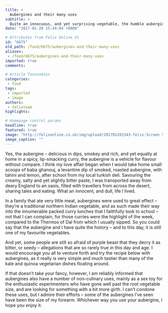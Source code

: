 ```yaml
---
title: >
  Aubergines and their many uses
subtitle: >
  Quite an innocuous, and yet surprising vegetable, the humble aubergine (or eggplant) is a versatile food for all manners of culinary pursuits, and others.
date: "2017-01-20 15:44:04 +0000"

# Attributes from Felix Online V1
id: "6675"
old_path: /food/6675/aubergines-and-their-many-uses
aliases:
 - /food/6675/aubergines-and-their-many-uses
imported: true
comments:

# Article Taxonomies
categories:
 - food
tags:
 - imported
 - image
authors:
 - felixteam
highlights:

# Homepage control params
headline: true
featured: true
image: "http://felixonline.co.uk/img/upload/201701201543-felix-Screen Shot 2017-01-20 at 15.42.24.png"
image_caption: ""
---
```


Yes, the aubergine – delicious in dips, smokey and rich, and yet equally at home in a spicy, lip-smacking curry, the aubergine is a vehicle for flavour without compare. I think my love affair began when I would take home small scoops of baba ghanouj, a levantine dip of smoked, roasted aubergine, with tahini and lemon, after school from my local turkish deli. Savouring the creamy, salty and yet slightly bitter paste, I was transported away from deary England to an oasis, filled with travellers from across the desert, sharing tales and eating. What an innocent, and dull, life I lived.

In a family that ate very little meat, aubergines were used to great effect – they’re a traditional northern Indian vegetable, and as such made their way into the innumerable packed curry lunches that I faithfully took to school – not that I can complain, for those curries were the highlight of the week, compared to the Thermos of Dal from which I usually sipped. So you could say that the aubergine and I have quite the history – and to this day, it is still one of my favourite vegetables.

And yet, some people are still so afraid of purple beast that they decry it as bitter, or seedy – allegations that are so rarely true in this day and age. I would encourage you all to venture forth and try the recipe below with aubergines, as it really is very simple and much tastier than many of the kale and quinoa vegetarian dishes floating around.

If that doesn’t take your fancy, however, I am reliably informed that aubergines also have a number of non-culinary uses, mainly as a sex toy for the enthusiastic experimenters who have gone well past the root vegetable size, and are looking for something with a bit more girth. I can’t condone these uses, but I admire their efforts – some of the aubergines I’ve seen have been the size of my forearm. Whichever way you use your aubergine, I hope you enjoy it.
